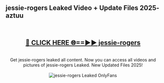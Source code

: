 <h2>jessie-rogers Leaked Video + Update Files 2025- aztuu</h2>
<br>
<div align="center">
<h2><a href="https://libra.edu.pl?jessie-rogers" rel="nofollow">🔴 CLICK HERE 🌐==►► jessie-rogers</a></h2>
<br>
Get jessie-rogers leaked all content. Now you can access all videos and pictures of jessie-rogers Leaked. New Updated Files 2025!
<br>
<br>
<a href="https://libra.edu.pl?jessie-rogers" rel="nofollow" data-target="animated-image.originalLink"><img src="https://i.ibb.co.com/WyWwxjT/player-gif2.gif" alt="jessie-rogers Leaked OnlyFans" style="max-width: 100%; display: inline-block;" data-target="animated-image.originalImage"></a>
</div>
<br>